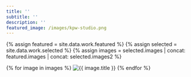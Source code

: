 ```yaml
---
title: ''
subtitle: ''
description: ''
featured_image: /images/kpw-studio.png
---
```


{% assign featured = site.data.work.featured %}
{% assign selected = site.data.work.selected %}
{% assign images = selected.images | concat: featured.images | concat: selected.images2 %}

<div>
  {% for image in images %}
    <img src="/images/{{ image.src }}" alt="{{ image.title }}">
  {% endfor %}
</div>